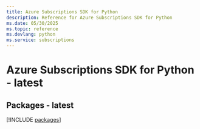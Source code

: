 ```yaml
---
title: Azure Subscriptions SDK for Python
description: Reference for Azure Subscriptions SDK for Python
ms.date: 05/30/2025
ms.topic: reference
ms.devlang: python
ms.service: subscriptions
---
```

# Azure Subscriptions SDK for Python - latest
## Packages - latest
[!INCLUDE [packages](subscriptions-index.md)]